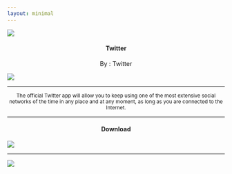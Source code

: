 ```yaml
---
layout: minimal
---
```


![](https://is.gd/IQgB8e)

<h4> <p align="center"> Twitter </p> </h4>

<p align="center"> By : Twitter </p>

![](https://img.shields.io/badge/dynamic/json?label=Version&color=success&labelColor=success&style=for-the-badge&query=%24%5B"com.twitter.android.apk"%5D&url=https%3A%2F%2Fis.gd%2F2wPvAM)

---

<p align="center"> <sub>
The official Twitter app will allow you to keep using one of the most extensive social networks of the time in any place and at any moment, as long as you are connected to the Internet.
</sub> </p>

---

<h4> <p align="center"> Download </p> </h4>

[![](https://is.gd/NEuYjj)](https://is.gd/cfhM5M)

---

![](https://is.gd/uVvIMS)
